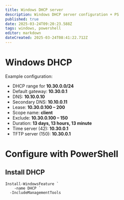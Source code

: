 ```yaml
---
title: Windows DHCP server
description: Windows DHCP server configuration + PS
published: true
date: 2025-03-24T09:20:23.588Z
tags: windows, powershell
editor: markdown
dateCreated: 2025-03-24T08:41:22.712Z
---
```


# Windows DHCP

Example configuration:
- DHCP range for **10.30.0.0/24**
- Default gateway: **10.30.0.1**
- DNS: **10.10.0.10**
- Secondary DNS: **10.10.0.11**
- Lease: **10.30.0.100 – 200**
- Scope name: **client**
- Exclude: **10.30.0.100 – 150**
- Duration: **13 days, 13 hours, 13 minute**
- Time server (42): **10.30.0.1**
- TFTP server (150): **10.30.0.1**

# Configure with PowerShell
## Install DHCP
```
Install-WindowsFeature `
	-name DHCP `
  -IncludeManagementTools
```